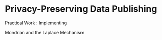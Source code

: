 # Privacy-Preserving Data Publishing

  Practical Work : Implementing

  Mondrian and the Laplace Mechanism
